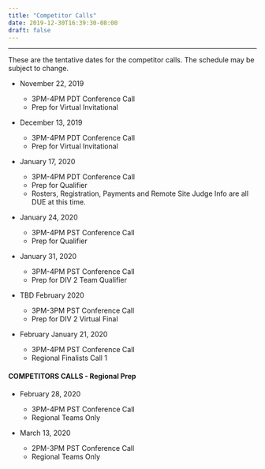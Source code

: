```yaml
---
title: "Competitor Calls"
date: 2019-12-30T16:39:30-08:00
draft: false
---
```

<hr>

These are the tentative dates for the competitor calls. The schedule may be subject to change.
<!--more-->

- November 22, 2019
  - 3PM-4PM PDT Conference Call
  - Prep for Virtual Invitational

- December 13, 2019
  - 3PM-4PM PDT Conference Call
  - Prep for Virtual Invitational

- January 17, 2020
  - 3PM-4PM PDT Conference Call
  - Prep for Qualifier
  - Rosters, Registration, Payments and Remote Site Judge Info are all DUE at this time.

- January 24, 2020
  - 3PM-4PM PST Conference Call
  - Prep for Qualifier

- January 31, 2020
  - 3PM-4PM PST Conference Call
  - Prep for DIV 2 Team Qualifier

- TBD February 2020
  - 3PM-3PM PST Conference Call
  - Prep for DIV 2 Virtual Final

- February January 21, 2020
  - 3PM-4PM PST Conference Call
  - Regional Finalists Call 1


#### COMPETITORS CALLS - Regional Prep


- February 28, 2020
  - 3PM-4PM PST Conference Call
  - Regional Teams Only

- March  13, 2020
  - 2PM-3PM PST Conference Call
  - Regional Teams Only
